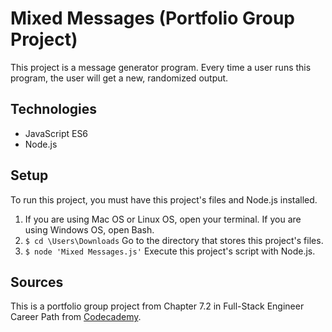 # Mixed Messages (Portfolio Group Project)

This project is a message generator program. Every time a user runs this program, the user will get a new, randomized output. 

## Technologies

- JavaScript ES6
- Node.js

## Setup

To run this project, you must have this project's files and Node.js installed.

1. If you are using Mac OS or Linux OS, open your terminal. If you are using Windows OS, open Bash. 
2. `$ cd \Users\Downloads` Go to the directory that stores this project's files.
3. `$ node 'Mixed Messages.js'` Execute this project's script with Node.js.

## Sources

This is a portfolio group project from Chapter 7.2 in Full-Stack Engineer Career Path from [Codecademy](https://www.codecademy.com/).